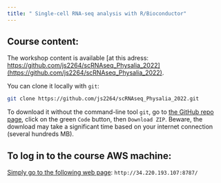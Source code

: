 ```yaml
---
title: " Single-cell RNA-seq analysis with R/Bioconductor"
---
```


## Course content: 

The workshop content is available [at this adress: https://github.com/js2264/scRNAseq_Physalia_2022](https://github.com/js2264/scRNAseq_Physalia_2022). 

You can clone it locally with `git`: 

```sh
git clone https://github.com/js2264/scRNAseq_Physalia_2022.git
```

To download it without the command-line tool `git`, go to 
[the GitHub repo page](https://github.com/js2264/scRNAseq_Physalia_2022), click on the 
green `Code` button, then `Download ZIP`. Beware, the download may take a significant 
time based on your internet connection (several hundreds MB). 

## To log in to the course AWS machine: 

[Simply go to the following web page](http://34.220.193.107:8787/): `http://34.220.193.107:8787/`

